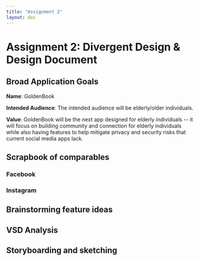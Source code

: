```yaml
---
title: "Assignment 2"
layout: doc
---
```


# Assignment 2: Divergent Design & Design Document


## Broad Application Goals

__Name__: GoldenBook

__Intended Audience__: The intended audience will be elderly/older individuals. 

__Value__: GoldenBook will be the next app designed for elderly individuals -- it will focus on building community and connection for elderly individuals while also having features to help mitigate privacy and security risks that current social media apps lack. 


## Scrapbook of comparables

### Facebook


### Instagram 



## Brainstorming feature ideas

## VSD Analysis

## Storyboarding and sketching
